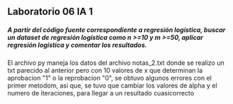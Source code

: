 <h2>Laboratorio 06 IA 1</h2>
<h5>A partir del código fuente correspondiente a regresión logística, buscar un dataset de regresión logística como n >=10 y m >=50, aplicar regresión logística y comentar los resultados.</h5>
El archivo py maneja los datos del archivo notas_2.txt donde se realizo un txt parecido al anterior pero con 10 valores de x que determinan la aprobacion "1" o la reprobacion "0", se obtuvo algunos errores con el primer metodom, asi que, se tuvo que cambiar los valores de alpha y el numero de iteraciones, para llegar a un resultado cuasicorrecto
